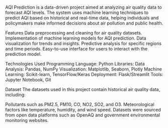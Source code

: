 AQI Prediction is a data-driven project aimed at analyzing air quality data to forecast AQI levels. The system uses machine learning techniques to predict AQI based on historical and real-time data, helping individuals and policymakers make informed decisions about air pollution and public health.

Features
Data preprocessing and cleaning for air quality datasets.
Implementation of machine learning models for AQI prediction.
Data visualization for trends and insights.
Predictive analysis for specific regions and time periods.
Easy-to-use interface for users to interact with the prediction model.

Technologies Used
Programming Language: Python
Libraries:
Data Analysis: Pandas, NumPy
Visualization: Matplotlib, Seaborn, Plotly
Machine Learning: Scikit-learn, TensorFlow/Keras
Deployment: Flask/Streamlit
Tools: Jupyter Notebook, Git

Dataset
The datasets used in this project contain historical air quality data, including:

Pollutants such as PM2.5, PM10, CO, NO2, SO2, and O3.
Meteorological factors like temperature, humidity, and wind speed.
Datasets were sourced from open data platforms such as OpenAQ and government environmental monitoring websites.
